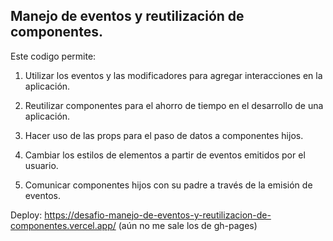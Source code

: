 ## Manejo de eventos y reutilización de componentes.

Este codigo permite:

1. Utilizar los eventos y las modificadores para agregar interacciones en la aplicación.

2. Reutilizar componentes para el ahorro de tiempo en el desarrollo de una aplicación.

3. Hacer uso de las props para el paso de datos a componentes hijos.

4. Cambiar los estilos de elementos a partir de eventos emitidos por el usuario.

5. Comunicar componentes hijos con su padre a través de la emisión de eventos.


Deploy:
https://desafio-manejo-de-eventos-y-reutilizacion-de-componentes.vercel.app/
(aún no me sale los de gh-pages)